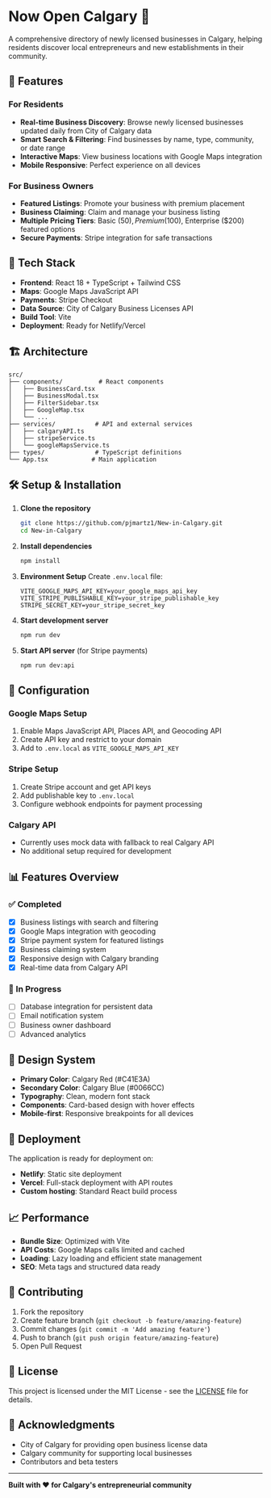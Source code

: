 # Now Open Calgary 🍁

A comprehensive directory of newly licensed businesses in Calgary, helping residents discover local entrepreneurs and new establishments in their community.

## 🌟 Features

### For Residents
- **Real-time Business Discovery**: Browse newly licensed businesses updated daily from City of Calgary data
- **Smart Search & Filtering**: Find businesses by name, type, community, or date range
- **Interactive Maps**: View business locations with Google Maps integration
- **Mobile Responsive**: Perfect experience on all devices

### For Business Owners
- **Featured Listings**: Promote your business with premium placement
- **Business Claiming**: Claim and manage your business listing
- **Multiple Pricing Tiers**: Basic ($50), Premium ($100), Enterprise ($200) featured options
- **Secure Payments**: Stripe integration for safe transactions

## 🚀 Tech Stack

- **Frontend**: React 18 + TypeScript + Tailwind CSS
- **Maps**: Google Maps JavaScript API
- **Payments**: Stripe Checkout
- **Data Source**: City of Calgary Business Licenses API
- **Build Tool**: Vite
- **Deployment**: Ready for Netlify/Vercel

## 🏗️ Architecture

```
src/
├── components/          # React components
│   ├── BusinessCard.tsx
│   ├── BusinessModal.tsx
│   ├── FilterSidebar.tsx
│   ├── GoogleMap.tsx
│   └── ...
├── services/           # API and external services
│   ├── calgaryAPI.ts
│   ├── stripeService.ts
│   └── googleMapsService.ts
├── types/              # TypeScript definitions
└── App.tsx            # Main application
```

## 🛠️ Setup & Installation

1. **Clone the repository**
   ```bash
   git clone https://github.com/pjmartz1/New-in-Calgary.git
   cd New-in-Calgary
   ```

2. **Install dependencies**
   ```bash
   npm install
   ```

3. **Environment Setup**
   Create `.env.local` file:
   ```env
   VITE_GOOGLE_MAPS_API_KEY=your_google_maps_api_key
   VITE_STRIPE_PUBLISHABLE_KEY=your_stripe_publishable_key
   STRIPE_SECRET_KEY=your_stripe_secret_key
   ```

4. **Start development server**
   ```bash
   npm run dev
   ```

5. **Start API server** (for Stripe payments)
   ```bash
   npm run dev:api
   ```

## 🔧 Configuration

### Google Maps Setup
1. Enable Maps JavaScript API, Places API, and Geocoding API
2. Create API key and restrict to your domain
3. Add to `.env.local` as `VITE_GOOGLE_MAPS_API_KEY`

### Stripe Setup
1. Create Stripe account and get API keys
2. Add publishable key to `.env.local`
3. Configure webhook endpoints for payment processing

### Calgary API
- Currently uses mock data with fallback to real Calgary API
- No additional setup required for development

## 📊 Features Overview

### ✅ Completed
- [x] Business listings with search and filtering
- [x] Google Maps integration with geocoding
- [x] Stripe payment system for featured listings
- [x] Business claiming system
- [x] Responsive design with Calgary branding
- [x] Real-time data from Calgary API

### 🚧 In Progress
- [ ] Database integration for persistent data
- [ ] Email notification system
- [ ] Business owner dashboard
- [ ] Advanced analytics

## 🎨 Design System

- **Primary Color**: Calgary Red (#C41E3A)
- **Secondary Color**: Calgary Blue (#0066CC)
- **Typography**: Clean, modern font stack
- **Components**: Card-based design with hover effects
- **Mobile-first**: Responsive breakpoints for all devices

## 🚀 Deployment

The application is ready for deployment on:
- **Netlify**: Static site deployment
- **Vercel**: Full-stack deployment with API routes
- **Custom hosting**: Standard React build process

## 📈 Performance

- **Bundle Size**: Optimized with Vite
- **API Costs**: Google Maps calls limited and cached
- **Loading**: Lazy loading and efficient state management
- **SEO**: Meta tags and structured data ready

## 🤝 Contributing

1. Fork the repository
2. Create feature branch (`git checkout -b feature/amazing-feature`)
3. Commit changes (`git commit -m 'Add amazing feature'`)
4. Push to branch (`git push origin feature/amazing-feature`)
5. Open Pull Request

## 📄 License

This project is licensed under the MIT License - see the [LICENSE](LICENSE) file for details.

## 🙏 Acknowledgments

- City of Calgary for providing open business license data
- Calgary community for supporting local businesses
- Contributors and beta testers

---

**Built with ❤️ for Calgary's entrepreneurial community**